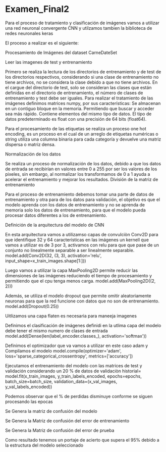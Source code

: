 # Examen_Final2

Para el proceso de tratamiento y clasificación de imágenes vamos a utilizar una red neuronal convergente CNN
y utilzamos tambien la biblioteca de redes neuronales keras 

El proceso a realizar es el siguiente:

Procesamiento de Imágenes del dataset CarneDateSet

Leer las imagenes de test y entrenamiento

Primero se realiza la lectura de los directorios de entrenamiento y de test de los directorios respectivos, considerando si una clase de entrenamiento no tiene archivos, no se considera la clase debido a que no tiene archivos.
En el cargue del directorio de test, solo se consideran las clases que están definidas en el directorio de entrenamiento, el número de clases de entrenamiento y test debe ser iguales.
Para realizar el tratamiento de las imágenes definimos matrices numpy, por sus características:
Se almacenan en un contiguo bloque en la memoria. Permitiendo que buscar y acceder sea más rápido. 
Contiene elementos del mismo tipo de datos. El tipo de datos predeterminado es float con una precisión de 64 bits (float64).

Para el procesamiento de las etiquetas se realiza un proceso one hot encoding, es un proceso en el cual de un arreglo de etiquetas numéricas o string utiliza una columna binaria para cada categoría y devuelve una matriz dispersa o matriz densa.


Normalización de los datos

Se realiza un proceso de normalización de los datos, debido a que los datos de entrada se recibirían en valores entre 0 a 255 por ser los valores de los pixeles, sin embargo, al normalizar los transformamos de 0 a 1 ayuda a acelerar el entrenamiento y mejorar los resultados.
División de la matriz de entrenamiento

Para el proceso de entrenamiento debemos tomar una parte de datos de entrenamiento y otra para de los datos para validación, el objetivo es que el modelo aprenda con los datos de entrenamiento y no se aprenda de memoria solo los datos de entrenamiento, para que el modelo pueda procesar datos diferentes a los de entrenamiento.

Definición de la arquitectura del modelo de CNN

En esta arquitectura vamos a utilizamso 
capas de convulciòn Conv2D para que identifique 32 y 64 características en las imágenes
un kernell  que vamos a utilizar es de 3 por 3, 
activamos con relu para que que pase de un conjunto no linealmente separable  a ser linealmente separable.
    model.add(Conv2D(32, (3, 3), activation='relu', input_shape=x_train_images.shape[1:]))


Luego vamos a utilizar la capa MaxPooling2D permite reducir las dimensiones de las imágenes reduciendo el tiempo de procesamiento y permitiendo que el cpu tenga menos carga.
    model.add(MaxPooling2D((2, 2)))

Además, se utiliza el modelo dropout que permite omitir aleatoriamente neuronas para que la red funcione con datos que no son de entrenamiento.
    model.add(Dropout(0.25))
 
Uitlizamos una capa flaten es necesaria para maneeja imagenes
 
Definimos el clasificación de imágenes definidi en la utlima capa del modelo debe tener el mismo numero de clases de entrada 
    model.add(Dense(len(label_encoder.classes_), activation='softmax'))

Definimos el optimizador que va vamos a utilizar en este caso adam y Compilamos el modelo
    model.compile(optimizer='adam', loss='sparse_categorical_crossentropy', metrics=['accuracy'])
 
Ejecutamos el entrenamiento del modelo con las matrices de test  y validación considerando un 20 % de datos de validaciòn 
    historial= model.fit(x_train_images, y_train_labels_encoded, epochs=epochs, batch_size=batch_size, validation_data=(x_val_images, y_val_labels_encoded))

Podemos observar que el % de perdidas disminuye conforme se siguen procesando las epocas

Se Genera la matriz de confusión del modelo

Se Genera la Matriz de confusión del error de entrenamiento 

Se Genera la Matriz de confusión del error de prueba

Como resultado tenemos un portaje de acierto que supera el 95% debido a la estructura del modelo seleccionado

 
